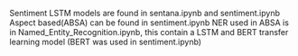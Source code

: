 Sentiment LSTM models are found in sentana.ipynb and sentiment.ipynb
Aspect based(ABSA) can be found in sentiment.ipynb
NER used in ABSA is in Named_Entity_Recognition.ipynb, this contain a LSTM and BERT transfer learning model (BERT was used in sentiment.ipynb)
